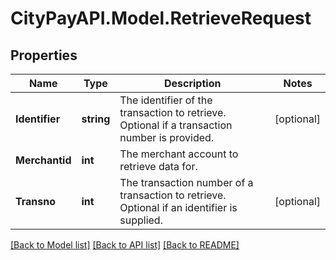 # CityPayAPI.Model.RetrieveRequest
## Properties

Name | Type | Description | Notes
------------ | ------------- | ------------- | -------------
**Identifier** | **string** | The identifier of the transaction to retrieve. Optional if a transaction number is provided. | [optional] 
**Merchantid** | **int** | The merchant account to retrieve data for. | 
**Transno** | **int** | The transaction number of a transaction to retrieve. Optional if an identifier is supplied. | [optional] 

[[Back to Model list]](../README.md#documentation-for-models) [[Back to API list]](../README.md#documentation-for-api-endpoints) [[Back to README]](../README.md)

